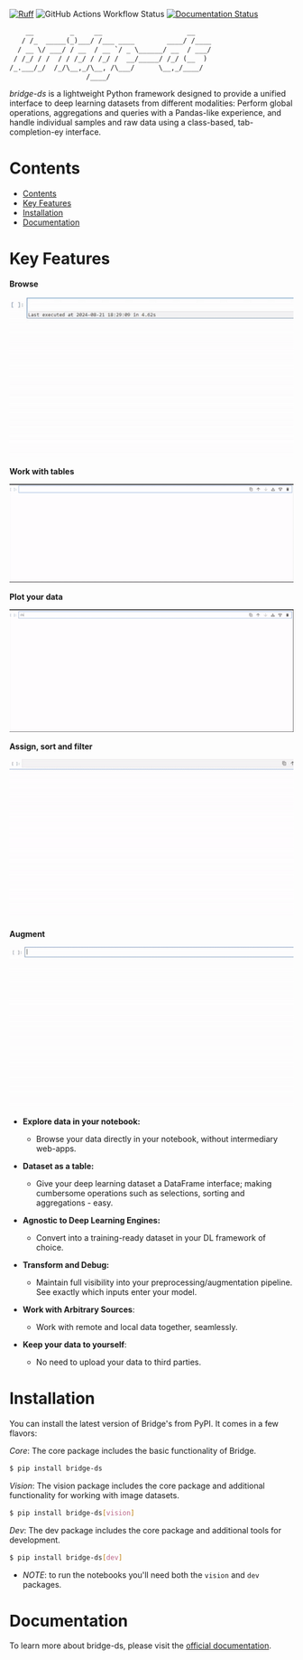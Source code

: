 [![Ruff](https://img.shields.io/endpoint?url=https://raw.githubusercontent.com/astral-sh/ruff/main/assets/badge/v2.json)](https://github.com/astral-sh/ruff)
![GitHub Actions Workflow Status](https://img.shields.io/github/actions/workflow/status/guybuk/bridge-ds/python-package.yml)
[![Documentation Status](https://readthedocs.org/projects/bridge-ds/badge/?version=latest)](https://bridge-ds.readthedocs.io/en/latest/?badge=latest)


```
    __         _     __                     __    
   / /_  _____(_)___/ /___ ____        ____/ /____
  / __ \/ ___/ / __  / __ `/ _ \______/ __  / ___/
 / /_/ / /  / / /_/ / /_/ /  __/_____/ /_/ (__  ) 
/_.___/_/  /_/\__,_/\__, /\___/      \__,_/____/  
                   /____/                         
```

_bridge-ds_ is a lightweight Python framework designed to provide a
unified interface to deep learning datasets from different
modalities: Perform global operations, aggregations and queries
with a Pandas-like
experience, and handle individual samples and raw data using a
class-based, tab-completion-ey interface.



# Contents

<!-- TOC -->
* [Contents](#contents)
* [Key Features](#key-features)
* [Installation](#installation)
* [Documentation](#documentation)
<!-- TOC -->

# Key Features

**Browse**

![Browse Datasets](docs/gifs/browse.gif)

**Work with tables**

![Table Interface](docs/gifs/tables.gif)

**Plot your data**

![Plotting](docs/gifs/plot.gif)

**Assign, sort and filter**

![Table Operations](docs/gifs/do_stuff.gif)

**Augment**

![Transforms](docs/gifs/transform.gif)

* **Explore data in your notebook:**
    
    * Browse your data directly in your notebook, without
      intermediary web-apps.
* **Dataset as a table:**
    
    * Give your deep learning dataset a DataFrame
      interface; making
      cumbersome operations such as selections, sorting and
      aggregations - easy.
* **Agnostic to Deep Learning Engines:**
    * Convert into a training-ready dataset
      in your DL framework of choice.
* **Transform and Debug:**
    * Maintain full visibility into your
      preprocessing/augmentation pipeline. See exactly which
      inputs enter your model.
* **Work with Arbitrary Sources**:
    * Work with remote and local data together, seamlessly.
* **Keep your data to yourself**:
    * No need to upload your data to third parties.

# Installation

You can install the latest version of Bridge's from PyPI. It comes in a few flavors:

*Core*: The core package includes the basic functionality of Bridge.

```bash
$ pip install bridge-ds
```
*Vision*: The vision package includes the core package and additional functionality for working with image datasets.


```bash
$ pip install bridge-ds[vision]
```
*Dev*: The dev package includes the core package and additional tools for development.

```bash
$ pip install bridge-ds[dev]
```

* _NOTE_: to run the notebooks you'll need both the `vision` and `dev` packages.
# Documentation

To learn more about bridge-ds, please visit the [official documentation](https://bridge-ds.readthedocs.io/).